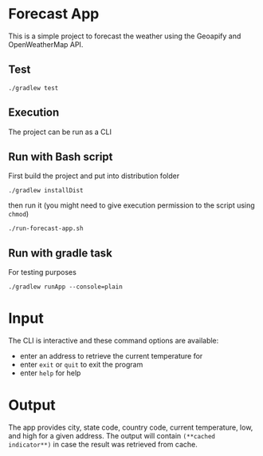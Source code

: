 # Forecast App

This is a simple project to forecast the weather using the Geoapify and OpenWeatherMap API.

## Test

```
./gradlew test
```

## Execution

The project can be run as a CLI

## Run with Bash script
First build the project and put into distribution folder

```./gradlew installDist```

then run it (you might need to give execution permission to the script using ```chmod```)

```./run-forecast-app.sh```


## Run with gradle task

For testing purposes
```
./gradlew runApp --console=plain
```

# Input
The CLI is interactive and these command options are available:
- enter an address to retrieve the current temperature for
- enter ```exit``` or ```quit``` to exit the program
- enter ```help``` for help

# Output
The app provides city, state code, country code, current temperature, low, and high for a given address.
The output will contain ```(**cached indicator**)``` in case the result was retrieved from cache.
